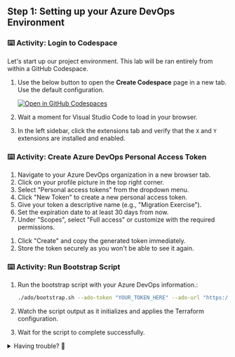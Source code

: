 ## Step 1: Setting up your Azure DevOps Environment

### ⌨️ Activity: Login to Codespace

Let's start up our project environment. This lab will be ran entirely from within a GitHub Codespace.

1. Use the below button to open the **Create Codespace** page in a new tab. Use the default configuration.

   [![Open in GitHub Codespaces](https://github.com/codespaces/badge.svg)](https://codespaces.new/{{full_repo_name}}?quickstart=1)

1. Wait a moment for Visual Studio Code to load in your browser.

1. In the left sidebar, click the extensions tab and verify that the `X` and `Y` extensions are installed and enabled.



### ⌨️ Activity: Create Azure DevOps Personal Access Token

1. Navigate to your Azure DevOps organization in a new browser tab.
1. Click on your profile picture in the top right corner.
1. Select "Personal access tokens" from the dropdown menu.
1. Click "New Token" to create a new personal access token.
1. Give your token a descriptive name (e.g., "Migration Exercise").
1. Set the expiration date to at least 30 days from now.
1. Under "Scopes", select "Full access" or customize with the required permissions.
<!-- > TODO: Change this later -->
1. Click "Create" and copy the generated token immediately.
1. Store the token securely as you won't be able to see it again.


### ⌨️ Activity: Run Bootstrap Script

1. Run the bootstrap script with your Azure DevOps information.:

   ```bash
   ./ado/bootstrap.sh --ado-token "YOUR_TOKEN_HERE" --ado-url "https://dev.azure.com/<YOUR_ORGANIZATION>"
   ```

1. Watch the script output as it initializes and applies the Terraform configuration.
1. Wait for the script to complete successfully.

<details>
<summary>Having trouble? 🤷</summary><br/>

- Double-check that your token and organization URL are correct
- If you get permission errors, verify your token has the right scopes and run the command again

</details>
